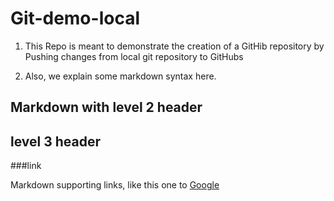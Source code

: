 # Git-demo-local

1. This Repo is meant to demonstrate the creation of a GitHib repository by Pushing changes from local git repository to GitHubs

2. Also, we explain some markdown syntax here.
## Markdown  with level 2 header

## level 3 header

###link

Markdown supporting links, like this one to [Google](www.google.com)
